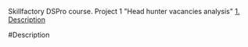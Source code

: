 Skillfactory DSPro course.
Project 1
"Head hunter vacancies analysis"
[1. Description](https://github.com/artyom-d-g/git_repos/new/master/project_1_head_hunter_vacancy_analysis/README.md#Description)


#Description

